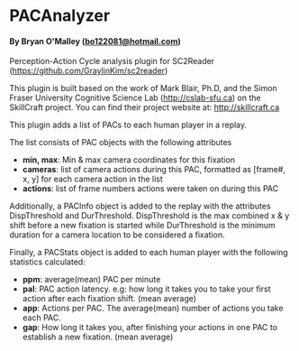# PACAnalyzer
#### By Bryan O'Malley (bo122081@hotmail.com)
Perception-Action Cycle analysis plugin for SC2Reader (https://github.com/GraylinKim/sc2reader)

This plugin is built based on the work of Mark Blair, Ph.D, 
and the Simon Fraser University Cognitive Science Lab (http://cslab-sfu.ca) on the SkillCraft project. You can find their project website at:
http://skillcraft.ca

This plugin adds a list of PACs to each human player in a replay.

The list consists of PAC objects with the following attributes
* **min, max**: Min & max camera coordinates for this fixation
* **cameras**: list of camera actions during this PAC, formatted as [frame#, x, y] for each camera action in the list
* **actions**: list of frame numbers actions were taken on during this PAC

Additionally, a PACInfo object is added to the replay with the attributes DispThreshold and DurThreshold. DispThreshold is the max combined x & y shift before a new fixation is started while DurThreshold is the minimum duration for a camera location to be considered a fixation.

Finally, a PACStats object is added to each human player with the following statistics calculated:
* **ppm**: average(mean) PAC per minute
* **pal**: PAC action latency. e.g: how long it takes you to take your first action after each fixation shift. (mean average)
* **app**: Actions per PAC. The average(mean) number of actions you take each PAC.
* **gap**: How long it takes you, after finishing your actions in one PAC to establish a new fixation. (mean average)
